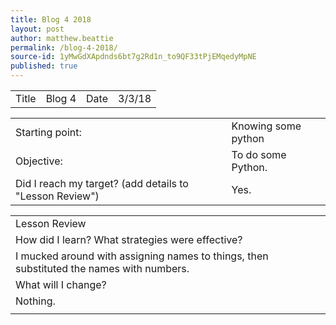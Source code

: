 ```yaml
---
title: Blog 4 2018
layout: post
author: matthew.beattie
permalink: /blog-4-2018/
source-id: 1yMwGdXApdnds6bt7g2Rd1n_to9QF33tPjEMqedyMpNE
published: true
---
```

<table>
  <tr>
    <td>Title</td>
    <td>Blog 4</td>
    <td>Date</td>
    <td>3/3/18</td>
  </tr>
</table>


<table>
  <tr>
    <td>Starting point:</td>
    <td>Knowing some python</td>
  </tr>
  <tr>
    <td>Objective:</td>
    <td>To do some Python.</td>
  </tr>
  <tr>
    <td>Did I reach my target? 
(add details to "Lesson Review")</td>
    <td>Yes.</td>
  </tr>
</table>


<table>
  <tr>
    <td>Lesson Review</td>
  </tr>
  <tr>
    <td>How did I learn? What strategies were effective? </td>
  </tr>
  <tr>
    <td>I mucked around with assigning names to things, then substituted the names with numbers.</td>
  </tr>
  <tr>
    <td>What will I change? </td>
  </tr>
  <tr>
    <td>Nothing.
</td>
  </tr>
  <tr>
    <td></td>
  </tr>
</table>


